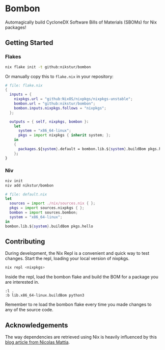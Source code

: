 # Bombon

Automagically build CycloneDX Software Bills of Materials (SBOMs) for Nix packages!

## Getting Started

### Flakes

```sh
nix flake init -t github:nikstur/bombon
```

Or manually copy this to `flake.nix` in your repository:

```nix
# file: flake.nix
{
  inputs = {
    nixpkgs.url = "github:NixOS/nixpkgs/nixpkgs-unstable";
    bombon.url = "github:nikstur/bombon";
    bombon.inputs.nixpkgs.follows = "nixpkgs";
  };

  outputs = { self, nixpkgs, bombon }:
    let
      system = "x86_64-linux";
      pkgs = import nixpkgs { inherit system; };
    in
    {
      packages.${system}.default = bombon.lib.${system}.buildBom pkgs.hello;
    };
}
```

### Niv

```sh
niv init
niv add nikstur/bombon
```

```nix
# file: default.nix
let
  sources = import ./nix/sources.nix { };
  pkgs = import sources.nixpkgs { };
  bombon = import sources.bombon;
  system = "x86_64-linux";
in
bombon.lib.${system}.buildBom pkgs.hello
```

## Contributing

During development, the Nix Repl is a convenient and quick way to test changes.
Start the repl, loading your local version of nixpkgs.

```sh
nix repl <nixpkgs>
```

Inside the repl, load the bombon flake and build the BOM for a package you
are interested in.

```nix-repl
:l .
:b lib.x86_64-linux.buildBom python3
```

Remember to re load the bombon flake every time you made changes to any of the
source code.

## Acknowledgements

The way dependencies are retrieved using Nix is heavily influenced by this
[blog article from Nicolas
Mattia](https://www.nmattia.com/posts/2019-10-08-runtime-dependencies.html).

